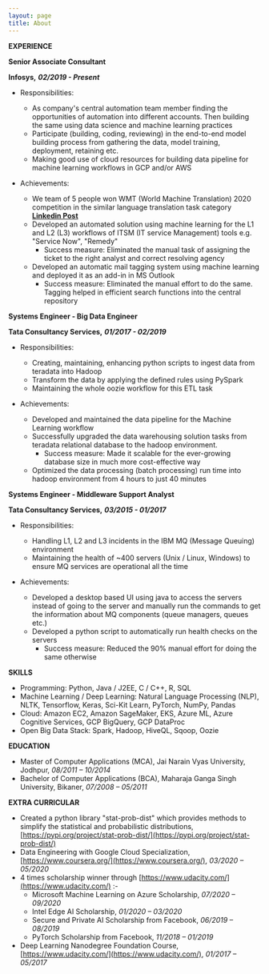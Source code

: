 ```yaml
---
layout: page
title: About
---
```


**EXPERIENCE**

**Senior Associate Consultant**

**Infosys,** **_02/2019 - Present_**

- Responsibilities:
  - As company&#39;s central automation team member finding the opportunities of automation into different accounts. Then building the same using data science and machine learning practices
  - Participate (building, coding, reviewing) in the end-to-end model building process from gathering the data, model training, deployment, retaining etc.
  - Making good use of cloud resources for building data pipeline for machine learning workflows in GCP and/or AWS

- Achievements:
  - We team of 5 people won WMT (World Machine Translation) 2020 competition in the similar language translation task category [**Linkedin Post**](https://www.linkedin.com/posts/infosys_infosys-won-the-similar-language-translation-activity-6706529101651488768-2GSc)
  - Developed an automated solution using machine learning for the L1 and L2 (L3) workflows of ITSM (IT service Management) tools e.g. &quot;Service Now&quot;, &quot;Remedy&quot;
    - Success measure: Eliminated the manual task of assigning the ticket to the right analyst and correct resolving agency
  - Developed an automatic mail tagging system using machine learning and deployed it as an add-in in MS Outlook
    - Success measure: Eliminated the manual effort to do the same. Tagging helped in efficient search functions into the central repository

**Systems Engineer - Big Data Engineer**

**Tata Consultancy Services,** **_01/2017 - 02/2019_**

- Responsibilities:
  - Creating, maintaining, enhancing python scripts to ingest data from teradata into Hadoop
  - Transform the data by applying the defined rules using PySpark
  - Maintaining the whole oozie workflow for this ETL task

- Achievements:
  - Developed and maintained the data pipeline for the Machine Learning workflow
  - Successfully upgraded the data warehousing solution tasks from teradata relational database to the hadoop environment.
    - Success measure: Made it scalable for the ever-growing database size in much more cost-effective way
  - Optimized the data processing (batch processing) run time into hadoop environment from 4 hours to just 40 minutes

**Systems Engineer - Middleware Support Analyst**

**Tata Consultancy Services,** **_03/2015 - 01/2017_**

- Responsibilities:
  - Handling L1, L2 and L3 incidents in the IBM MQ (Message Queuing) environment
  - Maintaining the health of ~400 servers (Unix / Linux, Windows) to ensure MQ services are operational all the time

- Achievements:
  - Developed a desktop based UI using java to access the servers instead of going to the server and manually run the commands to get the information about MQ components (queue managers, queues etc.)
  - Developed a python script to automatically run health checks on the servers
    - Success measure: Reduced the 90% manual effort for doing the same otherwise


**SKILLS**

- Programming: Python, Java / J2EE, C / C++, R, SQL
- Machine Learning / Deep Learning: Natural Language Processing (NLP), NLTK, Tensorflow, Keras, Sci-Kit Learn, PyTorch, NumPy, Pandas
- Cloud: Amazon EC2, Amazon SageMaker, EKS, Azure ML, Azure Cognitive Services, GCP BigQuery, GCP DataProc
- Open Big Data Stack: Spark, Hadoop, HiveQL, Sqoop, Oozie


**EDUCATION**

- Master of Computer Applications (MCA), Jai Narain Vyas University, Jodhpur, _08/2011 – 10/2014_
- Bachelor of Computer Applications (BCA), Maharaja Ganga Singh University, Bikaner, _07/2008 – 05/2011_


**EXTRA CURRICULAR**

- Created a python library &quot;stat-prob-dist&quot; which provides methods to simplify the statistical and probabilistic distributions, [https://pypi.org/project/stat-prob-dist/](https://pypi.org/project/stat-prob-dist/)
- Data Engineering with Google Cloud Specialization, [https://www.coursera.org/](https://www.coursera.org/), _03/2020 – 05/2020_
- 4 times scholarship winner through [https://www.udacity.com/](https://www.udacity.com/) :-
  - Microsoft Machine Learning on Azure Scholarship, _07/2020 – 09/2020_
  - Intel Edge AI Scholarship, _01/2020 – 03/2020_
  - Secure and Private AI Scholarship from Facebook, _06/2019 – 08/2019_
  - PyTorch Scholarship from Facebook, _11/2018 – 01/2019_
- Deep Learning Nanodegree Foundation Course, [https://www.udacity.com/](https://www.udacity.com/), _01/2017 – 05/2017_


